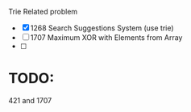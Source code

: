 Trie Related problem 

- [x] 1268 Search Suggestions System (use trie)   
- [ ] 1707 Maximum XOR with Elements from Array     
- [ ]
# TODO:
421 and 1707